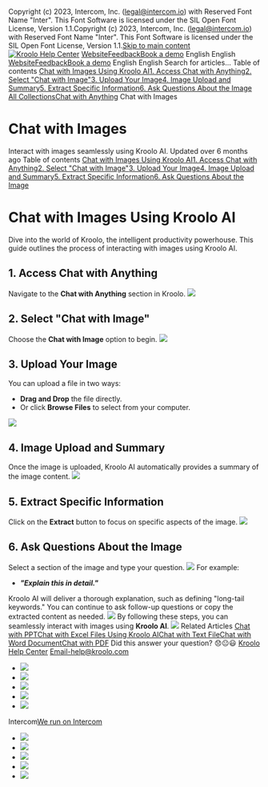 Copyright (c) 2023, Intercom, Inc. (legal@intercom.io) with Reserved Font Name "Inter". This Font Software is licensed under the SIL Open Font License, Version 1.1.Copyright (c) 2023, Intercom, Inc. (legal@intercom.io) with Reserved Font Name "Inter". This Font Software is licensed under the SIL Open Font License, Version 1.1.[Skip to main content](https://help.kroolo.com/en/articles/10153147-chat-with-images#main-content)
[![Kroolo Help Center](https://downloads.intercomcdn.com/i/o/h4qkzypg/611116/ee699fbf23fef0f6d8d4f666d84c/37cdcedd14003d8fdcfdeda0a05c09cb)](https://help.kroolo.com/en/)
[Website](https://kroolo.com/)[Feedback](https://kroolo.featurebase.app/)[Book a demo](https://kroolo.com/book-demo)
English
English
[Website](https://kroolo.com/)[Feedback](https://kroolo.featurebase.app/)[Book a demo](https://kroolo.com/book-demo)
English
English
Search for articles...
Table of contents
[Chat with Images Using Kroolo AI](https://help.kroolo.com/en/articles/10153147-chat-with-images#h_6cfe73705c)[1. Access Chat with Anything](https://help.kroolo.com/en/articles/10153147-chat-with-images#h_126c9c8c2b)[2. Select "Chat with Image"](https://help.kroolo.com/en/articles/10153147-chat-with-images#h_909c9661af)[3. Upload Your Image](https://help.kroolo.com/en/articles/10153147-chat-with-images#h_556bb5dca6)[4. Image Upload and Summary](https://help.kroolo.com/en/articles/10153147-chat-with-images#h_4a95e48c45)[5. Extract Specific Information](https://help.kroolo.com/en/articles/10153147-chat-with-images#h_ccc5bc6562)[6. Ask Questions About the Image](https://help.kroolo.com/en/articles/10153147-chat-with-images#h_5ae0cd8cdf)
[All Collections](https://help.kroolo.com/en/)[Chat with Anything](https://help.kroolo.com/en/collections/10966980-chat-with-anything)
Chat with Images
# Chat with Images
Interact with images seamlessly using Kroolo AI.
Updated over 6 months ago
Table of contents
[Chat with Images Using Kroolo AI](https://help.kroolo.com/en/articles/10153147-chat-with-images#h_6cfe73705c)[1. Access Chat with Anything](https://help.kroolo.com/en/articles/10153147-chat-with-images#h_126c9c8c2b)[2. Select "Chat with Image"](https://help.kroolo.com/en/articles/10153147-chat-with-images#h_909c9661af)[3. Upload Your Image](https://help.kroolo.com/en/articles/10153147-chat-with-images#h_556bb5dca6)[4. Image Upload and Summary](https://help.kroolo.com/en/articles/10153147-chat-with-images#h_4a95e48c45)[5. Extract Specific Information](https://help.kroolo.com/en/articles/10153147-chat-with-images#h_ccc5bc6562)[6. Ask Questions About the Image](https://help.kroolo.com/en/articles/10153147-chat-with-images#h_5ae0cd8cdf)
# Chat with Images Using Kroolo AI
Dive into the world of Kroolo, the intelligent productivity powerhouse. This guide outlines the process of interacting with images using Kroolo AI.
## **1. Access Chat with Anything**
Navigate to the **Chat with Anything** section in Kroolo.
[![](https://downloads.intercomcdn.com/i/o/h4qkzypg/1258767088/795fb8a2f07d2d1d4266fe63ef3f/9de39052-59ae-4c16-b690-9af171160ff8?expires=1747842300&signature=936bd05d4688923ba078775671c1e80f51a93cb820d0c288ea0e890d8e93b77e&req=dSIiHs54moFXUfMW1HO4zZt087mWvU9hzoVOBHBj5UzSTzobvd%2BSz%2BRPzbhU%0AuLh2gLKHcRTPKvaJZVU%3D%0A)](https://downloads.intercomcdn.com/i/o/h4qkzypg/1258767088/795fb8a2f07d2d1d4266fe63ef3f/9de39052-59ae-4c16-b690-9af171160ff8?expires=1747842300&signature=936bd05d4688923ba078775671c1e80f51a93cb820d0c288ea0e890d8e93b77e&req=dSIiHs54moFXUfMW1HO4zZt087mWvU9hzoVOBHBj5UzSTzobvd%2BSz%2BRPzbhU%0AuLh2gLKHcRTPKvaJZVU%3D%0A)
## **2. Select "Chat with Image"**
Choose the **Chat with Image** option to begin.
[![](https://downloads.intercomcdn.com/i/o/h4qkzypg/1258767248/52ac986249b8e13d3eb6e837946d/a91c41f7-5f43-4aff-b14c-c3730b1ddc99?expires=1747842300&signature=f6a208aed40612c42673f7ef7235bc8156f69d7d0f7c2cfd80d4587446050d82&req=dSIiHs54moNbUfMW1HO4zbhxH4qa1R9h4UOgElZDp5Lypqf3gA%2BdqzccONoM%0Achbqprp9DRCFe3y2WtA%3D%0A)](https://downloads.intercomcdn.com/i/o/h4qkzypg/1258767248/52ac986249b8e13d3eb6e837946d/a91c41f7-5f43-4aff-b14c-c3730b1ddc99?expires=1747842300&signature=f6a208aed40612c42673f7ef7235bc8156f69d7d0f7c2cfd80d4587446050d82&req=dSIiHs54moNbUfMW1HO4zbhxH4qa1R9h4UOgElZDp5Lypqf3gA%2BdqzccONoM%0Achbqprp9DRCFe3y2WtA%3D%0A)
## **3.** **Upload Your Image**
You can upload a file in two ways:
  * **Drag and Drop** the file directly.
  * Or click **Browse Files** to select from your computer. 


[![](https://downloads.intercomcdn.com/i/o/h4qkzypg/1258767418/39945dfaf56c0fdf98ed5dc40a82/4d8d140b-5861-4af4-bb7d-33295a020fbd?expires=1747842300&signature=972da2eb31a180fe506926582381bb5f5a96503fed582c5210d949703643b1ea&req=dSIiHs54moVeUfMW1HO4zdFk4Dlzb%2BQTHf%2FlCPZ6RYUbo51SKDYV8pYwsiCM%0ADrbgRATeo%2FulLTHikKk%3D%0A)](https://downloads.intercomcdn.com/i/o/h4qkzypg/1258767418/39945dfaf56c0fdf98ed5dc40a82/4d8d140b-5861-4af4-bb7d-33295a020fbd?expires=1747842300&signature=972da2eb31a180fe506926582381bb5f5a96503fed582c5210d949703643b1ea&req=dSIiHs54moVeUfMW1HO4zdFk4Dlzb%2BQTHf%2FlCPZ6RYUbo51SKDYV8pYwsiCM%0ADrbgRATeo%2FulLTHikKk%3D%0A)
## **4. Image Upload and Summary**
Once the image is uploaded, Kroolo AI automatically provides a summary of the image content.
[![](https://downloads.intercomcdn.com/i/o/h4qkzypg/1258767554/7e53f98badada68681623d7b4d00/51a7a4a0-feac-4264-8a31-bb963189b438.gif?expires=1747842300&signature=06a72b8390941f52c1d8de08be8f0fab8b193015256ab6b18aa99bc4984643c5&req=dSIiHs54moRaXfMW1HO4zdK9%2FPCsH1ASzVqp2lIsIZucF%2Bv02aBYyV7Vjw1B%0AvL0M4A281Ca0J5Q%2Fe4U%3D%0A)](https://downloads.intercomcdn.com/i/o/h4qkzypg/1258767554/7e53f98badada68681623d7b4d00/51a7a4a0-feac-4264-8a31-bb963189b438.gif?expires=1747842300&signature=06a72b8390941f52c1d8de08be8f0fab8b193015256ab6b18aa99bc4984643c5&req=dSIiHs54moRaXfMW1HO4zdK9%2FPCsH1ASzVqp2lIsIZucF%2Bv02aBYyV7Vjw1B%0AvL0M4A281Ca0J5Q%2Fe4U%3D%0A)
## **5. Extract Specific Information**
Click on the **Extract** button to focus on specific aspects of the image.
[![](https://downloads.intercomcdn.com/i/o/h4qkzypg/1258767728/70d4a518feda909a56ffba83e69b/64f50a23-f6b8-4a8c-ae95-2cd263c489ad?expires=1747842300&signature=4a4d68e57afaac650b30079d7896fbaef6622250e94cdc61458c093f105d3e4c&req=dSIiHs54moZdUfMW1HO4zdZ6vcjA6fmgfB7vwi0%2FzYVvROym7Ydj%2B%2BM5rd4i%0AWREKtjUmRC%2FxsEofwbk%3D%0A)](https://downloads.intercomcdn.com/i/o/h4qkzypg/1258767728/70d4a518feda909a56ffba83e69b/64f50a23-f6b8-4a8c-ae95-2cd263c489ad?expires=1747842300&signature=4a4d68e57afaac650b30079d7896fbaef6622250e94cdc61458c093f105d3e4c&req=dSIiHs54moZdUfMW1HO4zdZ6vcjA6fmgfB7vwi0%2FzYVvROym7Ydj%2B%2BM5rd4i%0AWREKtjUmRC%2FxsEofwbk%3D%0A)
## **6. Ask Questions About the Image**
Select a section of the image and type your question. 
[![](https://downloads.intercomcdn.com/i/o/h4qkzypg/1258768110/64c26cbd0908a280616de2a915fe/8ecd70d7-ed9c-4645-b84c-a428125b723a.gif?expires=1747842300&signature=c3150d6fca12d8c7cd1337bf9b4e2160788ddf24f9eb44034b04f810a14e6936&req=dSIiHs54lYBeWfMW1HO4zWsZY7WFrIoDmKEW%2BdhzwsOxZGXVFDRLRL94HH6z%0AL8vSj2jUhBIlEFqbQbo%3D%0A)](https://downloads.intercomcdn.com/i/o/h4qkzypg/1258768110/64c26cbd0908a280616de2a915fe/8ecd70d7-ed9c-4645-b84c-a428125b723a.gif?expires=1747842300&signature=c3150d6fca12d8c7cd1337bf9b4e2160788ddf24f9eb44034b04f810a14e6936&req=dSIiHs54lYBeWfMW1HO4zWsZY7WFrIoDmKEW%2BdhzwsOxZGXVFDRLRL94HH6z%0AL8vSj2jUhBIlEFqbQbo%3D%0A)
For example:
  * **_"Explain this in detail."_**


Kroolo AI will deliver a thorough explanation, such as defining "long-tail keywords."
You can continue to ask follow-up questions or copy the extracted content as needed.
[![](https://downloads.intercomcdn.com/i/o/h4qkzypg/1258768335/552490973bfc0fed387eae504728/aac7c62c-359b-4edd-a55a-97de759838a9.gif?expires=1747842300&signature=1969c1020797086258d8c431f653120d928c5896b9b10aa53990155aa01bc20b&req=dSIiHs54lYJcXPMW1HO4zVtmE21gk9PJGkzYojY5zs330B4dYnqN8VCRS2nU%0AEuhs5cqKz4STwu0jxf0%3D%0A)](https://downloads.intercomcdn.com/i/o/h4qkzypg/1258768335/552490973bfc0fed387eae504728/aac7c62c-359b-4edd-a55a-97de759838a9.gif?expires=1747842300&signature=1969c1020797086258d8c431f653120d928c5896b9b10aa53990155aa01bc20b&req=dSIiHs54lYJcXPMW1HO4zVtmE21gk9PJGkzYojY5zs330B4dYnqN8VCRS2nU%0AEuhs5cqKz4STwu0jxf0%3D%0A)
By following these steps, you can seamlessly interact with images using **Kroolo AI**.
[![](https://downloads.intercomcdn.com/i/o/h4qkzypg/1257005033/b3c15c7e9fd29399cb30e3dd8163/cta+2.png?expires=1747842300&signature=6ded980207857a46fffed93114d2e6e81555b2fab74620ec5514ad99d5fcec96&req=dSIiEcl%2BmIFcWvMW1HO4zSwqUET6NRL%2F5b6PTp3DTD3WxopTiuUevYQeTJCR%0A8WccJyCEoHibarM7EqY%3D%0A)](https://kroolo.com/)
Related Articles
[Chat with PPT](https://help.kroolo.com/en/articles/10161791-chat-with-ppt)[Chat with Excel Files Using Kroolo AI](https://help.kroolo.com/en/articles/10224942-chat-with-excel-files-using-kroolo-ai)[Chat with Text File](https://help.kroolo.com/en/articles/10224946-chat-with-text-file)[Chat with Word Document](https://help.kroolo.com/en/articles/10229246-chat-with-word-document)[Chat with PDF](https://help.kroolo.com/en/articles/10429315-chat-with-pdf)
Did this answer your question?
😞😐😃
[Kroolo Help Center](https://help.kroolo.com/en/)
Email-help@kroolo.com
  * [![](https://intercom.help/kroolo/assets/svg/icon:social-facebook/FFFFFF)](https://www.facebook.com/profile.php?id=61553808299270)
  * [![](https://intercom.help/kroolo/assets/svg/icon:social-linkedin/FFFFFF)](https://www.linkedin.com/company/getkroolo)
  * [![](https://intercom.help/kroolo/assets/svg/icon:social-instagram/FFFFFF)](https://www.instagram.com/getkroolo)
  * [![](https://intercom.help/kroolo/assets/svg/icon:social-youtube/FFFFFF)](https://www.youtube.com/@getkroolo/featured)
  * [![](https://intercom.help/kroolo/assets/svg/icon:social-twitter-x/FFFFFF)](https://www.twitter.com/getkroolo)


Intercom[We run on Intercom](https://www.intercom.com/intercom-link?company=Kroolo&solution=customer-support&utm_campaign=intercom-link&utm_content=We+run+on+Intercom&utm_medium=help-center&utm_referrer=https%3A%2F%2Fhelp.kroolo.com%2Fen%2Farticles%2F10153147-chat-with-images&utm_source=desktop-web)
  * [![](https://intercom.help/kroolo/assets/svg/icon:social-facebook/FFFFFF)](https://www.facebook.com/profile.php?id=61553808299270)
  * [![](https://intercom.help/kroolo/assets/svg/icon:social-linkedin/FFFFFF)](https://www.linkedin.com/company/getkroolo)
  * [![](https://intercom.help/kroolo/assets/svg/icon:social-instagram/FFFFFF)](https://www.instagram.com/getkroolo)
  * [![](https://intercom.help/kroolo/assets/svg/icon:social-youtube/FFFFFF)](https://www.youtube.com/@getkroolo/featured)
  * [![](https://intercom.help/kroolo/assets/svg/icon:social-twitter-x/FFFFFF)](https://www.twitter.com/getkroolo)


